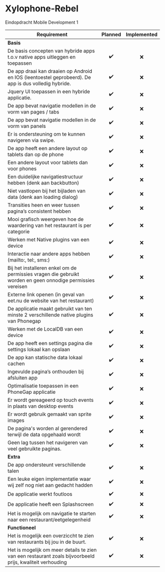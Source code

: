 # Xylophone-Rebel
Eindopdracht Mobile Development 1

| Requirement | Planned | Implemented |
| ----------- |:-------:|:-----------:| 
| **Basis** |
| De basis concepten van hybride apps t.o.v native apps uitleggen en toepassen | :heavy_check_mark: | :x: | 
| De app draai kan draaien op Android en IOS (leentoestel geprobeerd). De app is dus volledig hybride. | :heavy_check_mark: | :x: |
| Jquery UI toepassen in een hybride applicatie. | :heavy_check_mark: | :x: |
| De app bevat navigatie modellen in de vorm van pages / tabs | :heavy_check_mark: | :x: |
| De app bevat navigatie modellen in de vorm van panels | :heavy_check_mark: | :x: |
| Er is ondersteuning om te kunnen navigeren via swipe. | :heavy_check_mark: | :x: |
| De app heeft een andere layout op tablets dan op de phone | :heavy_check_mark: | :x: |
| Een andere layout voor tablets dan voor phones | :heavy_check_mark: | :x: |
| Een duidelijke navigatiestructuur hebben (denk aan backbutton) | :heavy_check_mark: | :x: |
| Niet vastlopen bij het bijladen van data (denk aan loading dialog) | :heavy_check_mark: | :x: |
| Transities heen en weer tussen pagina’s consistent hebben | :heavy_check_mark: | :x: |
| Mooi grafisch weergeven hoe de waardering van het restaurant is per categorie | :heavy_check_mark: | :x: |
| Werken met Native plugins van een device | :heavy_check_mark: | :x: |
| Interactie naar andere apps hebben (mailto:, tel:, sms:) | :heavy_check_mark: | :x: |
| Bij het installeren enkel om de permissies vragen die gebruikt worden en geen onnodige permissies vereisen | :heavy_check_mark: | :x: |
| Externe link openen (in geval van eet.nu de website van het restaurant) | :heavy_check_mark: | :x: |
| De applicatie maakt gebruikt van ten minste 2 verschillende native plugins van Phonegap | :heavy_check_mark: | :x: |
| Werken met de LocalDB van een device | :heavy_check_mark: | :x: |
| De app heeft een settings pagina die settings lokaal kan opslaan | :heavy_check_mark: | :x: |
| De app kan statische data lokaal cachen | :heavy_check_mark: | :x: |
| Ingevulde pagina’s onthouden bij afsluiten app | :heavy_check_mark: | :x: |
| Optimalisatie toepassen in een PhoneGap applicatie | :heavy_check_mark: | :x: |
| Er wordt gereageerd op touch events in plaats van desktop events | :heavy_check_mark: | :x: |
| Er wordt gebruik gemaakt van sprite images | :heavy_check_mark: | :x: |
| De pagina's worden al gerendered terwijl de data opgehaald wordt | :heavy_check_mark: | :x: |
| Geen lag tussen het navigeren van veel gebruikte paginas. | :heavy_check_mark: | :x: |
| **Extra** |
| De app ondersteunt verschillende talen | :heavy_check_mark: | :x: |
| Een leuke eigen implementatie waar wij zelf nog niet aan gedacht hadden | :heavy_check_mark: | :x: |
| De applicatie werkt foutloos | :heavy_check_mark: | :x: |
| De applicatie heeft een Splashscreen | :heavy_check_mark: | :x: |
| Het is mogelijk om navigatie te starten naar een restaurant/eetgelegenheid | :heavy_check_mark: | :x: |
| **Functioneel** |
| Het is mogelijk een overziccht te zien van restaurants bij jou in de buurt. | :heavy_check_mark: | :x: |
| Het is mogelijk om meer details te zien van een restaurant zoals bijvoorbeeld prijs, kwaliteit verhouding | :heavy_check_mark: | :x: |

